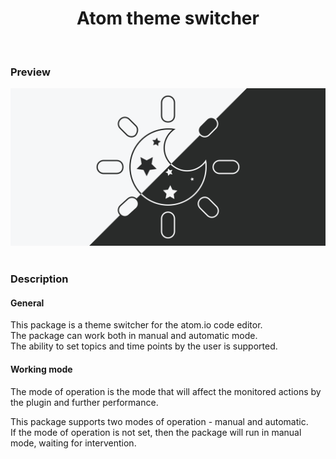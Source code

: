 <h1 align="center">Atom theme switcher</h1> <br>

### Preview

[![Something went wrong. Image not loaded](https://github.com/xlebpushek/atom-theme-switcher/blob/master/.github/media/images/vector/cap.svg)](https://github.com/xlebpushek/atom-theme-switcher/blob/master/.github/media/images/vector/cap.svg) <br><br>

### Description

#### General

This package is a theme switcher for the atom.io code editor. <br>
The package can work both in manual and automatic mode. <br>
The ability to set topics and time points by the user is supported.

#### Working mode

The mode of operation is the mode that will affect the monitored actions by the plugin and further performance.

This package supports two modes of operation - manual and automatic. <br>
If the mode of operation is not set, then the package will run in manual mode, waiting for intervention.